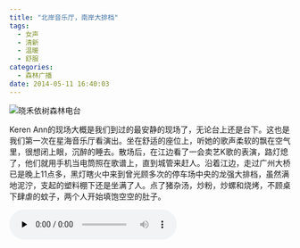 ```yaml
---
title: "北岸音乐厅，南岸大排档"
tags:
  - 女声
  - 清新
  - 温暖
  - 舒服
categories:
  - 森林广播
date: 2014-05-11 16:40:03
---
```


![晓禾依树森林电台](../../../images/radiocover/radio_077.jpg) 

Keren Ann的现场大概是我们到过的最安静的现场了，无论台上还是台下。这也是我们第一次在星海音乐厅看演出。坐在舒适的座位上，听她的歌声柔软的飘在空气里，很想闭上眼，沉醉的睡去。散场后，在江边看了一会卖艺K歌的表演，路灯熄了，他们就用手机当电筒照在歌谱上，直到城管来赶人。沿着江边，走过广州大桥已是晚上11点多，黑灯瞎火中来到曾光顾多次的停车场中央的龙强大排档，虽然满地泥泞，支起的塑料棚下还是坐满了人。点了猪杂汤，炒粉，炒螺和烧烤，不顾桌下肆虐的蚊子，两个人开始填饱空空的肚子。   

<audio id="audio" controls="" preload="none">
  <source id="mp3" src="http://www.coletree.com/radio/coletree_radio_077.mp3">
</audio>